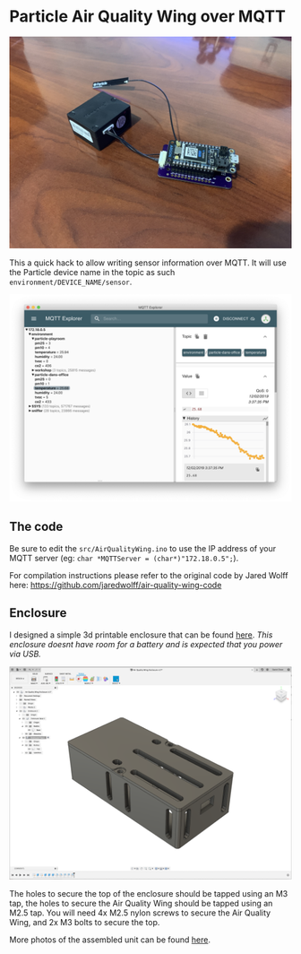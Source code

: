 # Particle Air Quality Wing over MQTT

![AirQualityWing](images/IMG_9853.JPG "Particle Air Quality Wing Photo")

This a quick hack to allow writing sensor information over MQTT. It will use the Particle device name in the topic as such `environment/DEVICE_NAME/sensor`. 

![MQTT_Explorer](images/MQTT_Explorer.png "MQTT Explorer Screenshot")



## The code
Be sure to edit the `src/AirQualityWing.ino` to use the IP address of your MQTT server (eg: `char *MQTTServer = (char*)"172.18.0.5";`).  

For compilation instructions please refer to the original code by Jared Wolff here: https://github.com/jaredwolff/air-quality-wing-code

## Enclosure
I designed a simple 3d printable enclosure that can be found [here](enclosure/). 
*This enclosure doesnt have room for a battery and is expected that you power via USB.*

![3D_Model](images/3D_Model.png "Fusion360 Screenshot")

The holes to secure the top of the enclosure should be tapped using an M3 tap, the holes to secure the Air Quality Wing should be tapped using an M2.5 tap. 
You will need 4x M2.5 nylon screws to secure the Air Quality Wing, and 2x M3 bolts to secure the top.

More photos of the assembled unit can be found [here](images/).